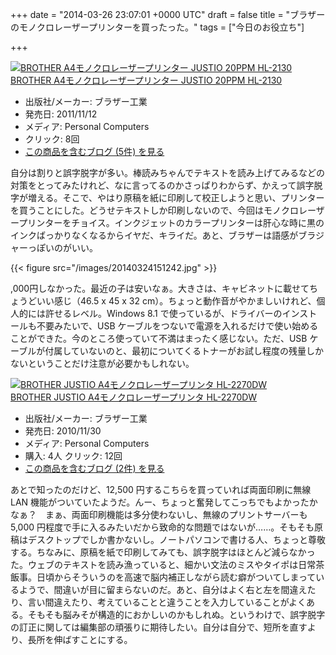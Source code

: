 
+++
date = "2014-03-26 23:07:01 +0000 UTC"
draft = false
title = "ブラザーのモノクロレーザープリンターを買ったった。"
tags = ["今日のお役立ち"]

+++
<div class="hatena-asin-detail"><a href="http://www.amazon.co.jp/exec/obidos/ASIN/B005LDY10Q/bestylesnet-22/"><img src="http://ecx.images-amazon.com/images/I/418np2bb5RL._SL160_.jpg" class="hatena-asin-detail-image" alt="BROTHER A4モノクロレーザープリンター JUSTIO 20PPM HL-2130" title="BROTHER A4モノクロレーザープリンター JUSTIO 20PPM HL-2130"/></a><div class="hatena-asin-detail-info"><a href="http://www.amazon.co.jp/exec/obidos/ASIN/B005LDY10Q/bestylesnet-22/">BROTHER A4モノクロレーザープリンター JUSTIO 20PPM HL-2130</a><ul><li><span class="hatena-asin-detail-label">出版社/メーカー:</span> ブラザー工業</li><li><span class="hatena-asin-detail-label">発売日:</span> 2011/11/12</li><li><span class="hatena-asin-detail-label">メディア:</span> Personal Computers</li><li> <span class="hatena-asin-detail-label">クリック</span>: 8回</li><li><a href="http://d.hatena.ne.jp/asin/B005LDY10Q/bestylesnet-22" target="_blank">この商品を含むブログ (5件) を見る</a></li></ul></div><div class="hatena-asin-detail-foot"></div></div>自分は割りと誤字脱字が多い。棒読みちゃんでテキストを読み上げてみるなどの対策をとってみたけれど、なに言ってるのかさっぱりわからず、かえって誤字脱字が増える。そこで、やはり原稿を紙に印刷して校正しようと思い、プリンターを買うことにした。どうせテキストしか印刷しないので、今回はモノクロレーザープリンターをチョイス。インクジェットのカラープリンターは肝心な時に黒のインクばっかりなくなるからイヤだ、キライだ。あと、ブラザーは語感がブラジャーっぽいのがいい。

{{< figure src="/images/20140324151242.jpg"  >}}

,000円しなかった。最近の子は安いなぁ。大きさは、キャビネットに載せてちょうどいい感じ（46.5 x 45 x 32 cm）。ちょっと動作音がやかましいけれど、個人的には許せるレベル。Windows 8.1 で使っているが、ドライバーのインストールも不要みたいで、USB ケーブルをつないで電源を入れるだけで使い始めることができた。今のところ使っていて不満はまったく感じない。ただ、USB ケーブルが付属していないのと、最初についてくるトナーがお試し程度の残量しかないということだけ注意が必要かもしれない。<div class="hatena-asin-detail"><a href="http://www.amazon.co.jp/exec/obidos/ASIN/B004184ZR6/bestylesnet-22/"><img src="http://ecx.images-amazon.com/images/I/41i5LDWGZwL._SL160_.jpg" class="hatena-asin-detail-image" alt="BROTHER JUSTIO A4モノクロレーザープリンタ  HL-2270DW" title="BROTHER JUSTIO A4モノクロレーザープリンタ  HL-2270DW"/></a><div class="hatena-asin-detail-info"><a href="http://www.amazon.co.jp/exec/obidos/ASIN/B004184ZR6/bestylesnet-22/">BROTHER JUSTIO A4モノクロレーザープリンタ  HL-2270DW</a><ul><li><span class="hatena-asin-detail-label">出版社/メーカー:</span> ブラザー工業</li><li><span class="hatena-asin-detail-label">発売日:</span> 2010/11/30</li><li><span class="hatena-asin-detail-label">メディア:</span> Personal Computers</li><li><span class="hatena-asin-detail-label">購入</span>: 4人 <span class="hatena-asin-detail-label">クリック</span>: 12回</li><li><a href="http://d.hatena.ne.jp/asin/B004184ZR6/bestylesnet-22" target="_blank">この商品を含むブログ (2件) を見る</a></li></ul></div><div class="hatena-asin-detail-foot"></div></div>あとで知ったのだけど、12,500 円するこちらを買っていれば両面印刷に無線 LAN 機能がついていたようだ。んー、ちょっと奮発してこっちでもよかったかなぁ？　まぁ、両面印刷機能は多分使わないし、無線のプリントサーバーも 5,000 円程度で手に入るみたいだから致命的な問題ではないが……。そもそも原稿はデスクトップでしか書かないし。ノートパソコンで書ける人、ちょっと尊敬する。ちなみに、原稿を紙で印刷してみても、誤字脱字はほとんど減らなかった。ウェブのテキストを読み漁っていると、細かい文法のミスやタイポは日常茶飯事。日頃からそういうのを高速で脳内補正しながら読む癖がついてしまっているようで、間違いが目に留まらないのだ。あと、自分はよく右と左を間違えたり、言い間違えたり、考えていることと違うことを入力していることがよくある。そもそも脳みそが構造的におかしいのかもしれぬ。というわけで、誤字脱字の訂正に関しては編集部の頑張りに期待したい。自分は自分で、短所を直すより、長所を伸ばすことにする。


